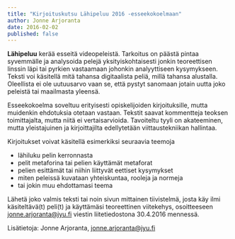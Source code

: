 ```yaml
---
title: "Kirjoituskutsu Lähipeluu 2016 -esseekokoelmaan"
author: Jonne Arjoranta
date: 2016-02-02
published: false
---
```


**Lähipeluu** kerää esseitä videopeleistä. Tarkoitus on päästä pintaa syvemmälle ja analysoida pelejä yksityiskohtaisesti jonkin teoreettisen linssin läpi tai pyrkien vastaamaan johonkin analyyttiseen kysymykseen. Teksti voi käsitellä mitä tahansa digitaalista peliä, millä tahansa alustalla. Oleellista ei ole uutuusarvo vaan se, että pystyt sanomaan jotain uutta joko peleistä tai maailmasta yleensä.

Esseekokoelma soveltuu erityisesti opiskelijoiden kirjoituksille, mutta muidenkin ehdotuksia otetaan vastaan. Tekstit saavat kommentteja teoksen toimittajalta, mutta niitä ei vertaisarvioida. Tavoiteltu tyyli on akateeminen, mutta yleistajuinen ja kirjoittajilta edellytetään viittaustekniikan hallintaa.

Kirjoitukset voivat käsitellä esimerkiksi seuraavia teemoja

- lähiluku pelin kerronnasta
- pelit metaforina tai pelien käyttämät metaforat
- pelien esittämät tai niihin liittyvät eettiset kysymykset
- miten peleissä kuvataan yhteiskuntaa, rooleja ja normeja
- tai jokin muu ehdottamasi teema

Lähetä joko valmis teksti tai noin sivun mittainen tiivistelmä, josta käy ilmi käsiteltävä(t) peli(t) ja käyttämäsi teoreettinen viitekehys, osoitteeseen jonne.arjoranta@jyu.fi viestin liitetiedostona 30.4.2016 mennessä.

Lisätietoja: Jonne Arjoranta, jonne.arjoranta@jyu.fi
